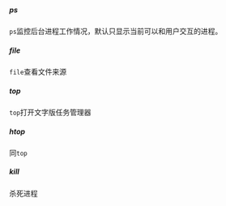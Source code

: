 ##### ps

`ps`监控后台进程工作情况，默认只显示当前可以和用户交互的进程。

##### file

`file`查看文件来源

##### top

`top`打开文字版任务管理器

##### htop

同`top`

##### kill

杀死进程

